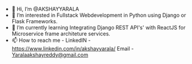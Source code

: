 - 👋 Hi, I’m @AKSHAYYARALA
- 👀 I’m interested in Fullstack Webdevelopment in Python using Django or Flask Frameworks. 
- 🌱 I’m currently learning Integrating Django REST API's' with ReactJS for Microservice frame architeture services.
- 📫 How to reach me - 
          LinkedIN - https://www.linkedin.com/in/akshayyarala/
          Email - Yaralaakshayreddy@gmail.com

<!---
AKSHAYYARALA/AKSHAYYARALA is a ✨ special ✨ repository because its `README.md` (this file) appears on your GitHub profile.
You can click the Preview link to take a look at your changes.
--->
